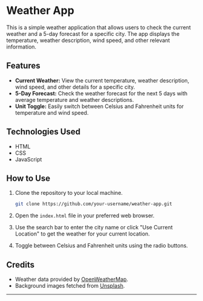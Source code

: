 # Weather App

This is a simple weather application that allows users to check the current weather and a 5-day forecast for a specific city. The app displays the temperature, weather description, wind speed, and other relevant information.

## Features

- **Current Weather:** View the current temperature, weather description, wind speed, and other details for a specific city.
- **5-Day Forecast:** Check the weather forecast for the next 5 days with average temperature and weather descriptions.
- **Unit Toggle:** Easily switch between Celsius and Fahrenheit units for temperature and wind speed.

## Technologies Used

- HTML
- CSS
- JavaScript

## How to Use

1. Clone the repository to your local machine.
   ```bash
   git clone https://github.com/your-username/weather-app.git
   ```

2. Open the `index.html` file in your preferred web browser.

3. Use the search bar to enter the city name or click "Use Current Location" to get the weather for your current location.

4. Toggle between Celsius and Fahrenheit units using the radio buttons.

## Credits

- Weather data provided by [OpenWeatherMap](https://openweathermap.org/).
- Background images fetched from [Unsplash](https://unsplash.com/).

---
